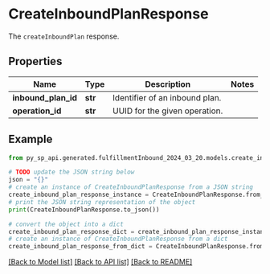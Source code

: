 # CreateInboundPlanResponse

The `createInboundPlan` response.

## Properties

Name | Type | Description | Notes
------------ | ------------- | ------------- | -------------
**inbound_plan_id** | **str** | Identifier of an inbound plan. | 
**operation_id** | **str** | UUID for the given operation. | 

## Example

```python
from py_sp_api.generated.fulfillmentInbound_2024_03_20.models.create_inbound_plan_response import CreateInboundPlanResponse

# TODO update the JSON string below
json = "{}"
# create an instance of CreateInboundPlanResponse from a JSON string
create_inbound_plan_response_instance = CreateInboundPlanResponse.from_json(json)
# print the JSON string representation of the object
print(CreateInboundPlanResponse.to_json())

# convert the object into a dict
create_inbound_plan_response_dict = create_inbound_plan_response_instance.to_dict()
# create an instance of CreateInboundPlanResponse from a dict
create_inbound_plan_response_from_dict = CreateInboundPlanResponse.from_dict(create_inbound_plan_response_dict)
```
[[Back to Model list]](../README.md#documentation-for-models) [[Back to API list]](../README.md#documentation-for-api-endpoints) [[Back to README]](../README.md)


